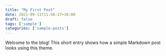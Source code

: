 ```yaml
---
title: "My First Post"
date: 2021-09-11T11:50:17+10:00
draft: false
tags: ['sample']
categories: ['sample-posts']
---
```


Welcome to the blog! This short entry shows how a simple Markdown post looks using this theme.
